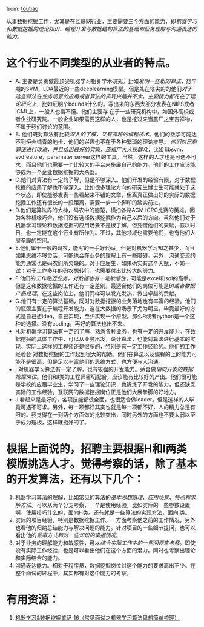 from: [toutiao](http://toutiao.com/i6271576950993584642/)

从事数据挖掘工作，尤其是在互联网行业，主要需要三个方面的能力，即<em>机器学习和数据挖掘的理论知识、编程开发与数据结构算法的基础和业务理解与沟通表达的能力</em>。

# 这个行业不同类型的从业者的特点。
- A. 主要是负责做最顶尖机器学习相关学术研究。比如<em>发明一些新的算法</em>，想早期的SVM，LDA最近的一些deeplearning模型。但是处在塔尖的的他们<em>对于这些算法在业务场景的应用或者算法的实现兴趣并不大</em>，<em>主要精力都花在了理论研究上</em>，比如证明个bounds什么的。写出来的东西大部分发表在NIPS或者ICML上，一般人也看不懂。他们主要存 在于一些研究机构中，如国外高校或者企业研究院。一般企业如果需要这样的人，也是挖过来当震厂之宝吉祥物，不属于我们讨论的范围。
- B. 他们既对算法有比较<em>深入的了解，又有高超的编程技术</em>。他们的数学可能达不到炉火纯青的地步，他们的兴趣也不在于各种繁琐的理论推导。<em> 他们对已有算法进行改进，并且给出最好的实现，造福广大人民群众，</em>比如 libsvm，svdfeature，paramater server这样的工具。当然，这样的人才也是可遇不可求，而且他们也需要一个比较大的平台来施展自己的能力。他们的工作应该能够成为一个企业数据挖掘的大杀器。
- C.他们对算法有一定的了解，但是不够深入。他们开发的经验有限，对于数据挖掘的应用了解也不够深入。比如很多理论方向的研究生博士生可能就处于这个状态，即使能够发表一些看起来不错的文章，但离真正做出好的实际的数据挖掘工作还有很长的一段距离，需要一步一个脚印的踏实前进。
- D.他们是算法界的大神，码农中的翘楚，横扫各路ACM ICPC比赛的英雄。因为各种机缘巧合，他们没有选择数据挖掘作为自己以后的方向。虽然他们对于机器学习理论和数据挖掘的应用场景不是很了解，但凭借他们的天赋，假以时日，也一定能在这个行业有所作为。不过，其他领域也需要他们，也有他们大展拳脚的空间。
- E.他们属于一般的码农，能写的一手好代码。但是对机器学习知之甚少，而且如果思维不够灵活，可能也会在业务的理解上有一些障碍。另外，沟通交流的能力通常也是码农们所欠缺的。对于应届生，如果确实有这个天赋，不妨一试；对于工作多年的码农想转行，也需要付出比较大的努力。
- F.他们的<em>工作贴近业务，对数据也有一定敏感性</em>，可能是excel和sql的高手。但是这和数据挖掘的工作还有一定差别。最适合他们的岗位可能是<em>BI或者数据产品经理</em>。在这些岗位上，他们同样可以发光发热，做出卓越的贡献。
- G.他们有一定的算法基础，同时对数据挖掘的业务落地也有丰富的经验。他们的瓶颈主要在于编程开发能力，这在大数据的场景下尤为明显。毕竟最好的方式是自己想idea，自己实现，至少实现一个原型。那么R或者python是一个这种的选择。没有coding，再好的算法也出不来。
- H.对机器学习算法有一定的了解，熟悉各种业务，也有一定的开发能力。在数据挖掘的具体工作中，可以从业务出发，设计算法，也能对算法进行基本的实现。实际上这样的工程师还是很多的，特别是有一定工作经验的。他们的工作经验会 对数据挖掘的工作起到很大的帮助。他们在算法以及编程的上的能力可能不是很高，但是足以丰富他们的思维方式，也方便与人沟通。
- I.对机器学习算法有一定了解，也有较强的开发能力。适合做<em>偏向开发的数据挖掘岗位</em>。他们和I类的工程师密切配合，应该能有比较好的产出。他们很可能是学校的应届毕业生，学习了一些理论知识，也锻炼了开发的能力，但还缺乏实际的工作经验。互联网的数据挖掘岗位正是他们大展拳脚的好地方。
- J.看起来是最好的，各项技能都很全面，也很适合做leader。但是这样的人毕竟可遇不可求。另外，每一项都好其实也就是每一项都不好，人的精力总是有限的。我觉得在一到两个方面做的比较突出，同时另外的方面也不要太弱以至于成为短板，这样就挺好的了。

# 根据上面说的，招聘主要根据H和I两类模版挑选人才。觉得考察的话，除了基本的开发算法，还有以下几个：
1. 机器学习算法的理解，比如常见的算法的<em>基本思想原理、应用场景、特点和求解方法</em>。可以从两个分支考察，一个是使用经验，比如实际的一些参数设置啊，使用技巧什么的，面向H类。还有就是一些算法的实现方法，面向I类。
2. 实际的项目经验，特别是数据挖掘工作。一方面考察他之前的工作情况，另外也看他的归纳总结能力与解决问题的能力。针对项目的一些细节提问，也可以看出他的<em>做事方式和对一些知识的掌握情况</em>。
3. 对于业务的理解能力和敏感性，可以<em>结合实际工作中的一些问题来考察</em>。即使没有实际工作经验，也是可以看出他们在这个方面的潜力。同时也考察出理论和实际结合的能力。
4. 沟通表达能力。相对于程序员，数据挖掘岗位对这个能力的要求高出不少。在整个面试的过程中，其实都有对这个能力的考察。


 
 # 有用资源：
 1. [机器学习&数据挖掘笔记_16（常见面试之机器学习算法思想简单梳理）](http://www.cnblogs.com/tornadomeet/p/3395593.html)




 